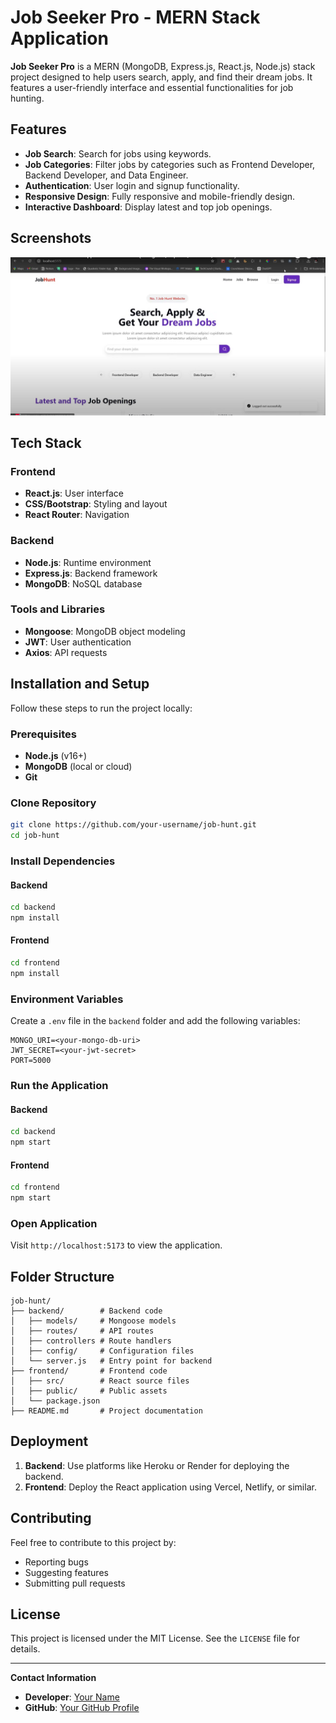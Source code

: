
# Job Seeker Pro - MERN Stack Application

**Job Seeker Pro** is a MERN (MongoDB, Express.js, React.js, Node.js) stack project designed to help users search, apply, and find their dream jobs. It features a user-friendly interface and essential functionalities for job hunting.

## Features

- **Job Search**: Search for jobs using keywords.
- **Job Categories**: Filter jobs by categories such as Frontend Developer, Backend Developer, and Data Engineer.
- **Authentication**: User login and signup functionality.
- **Responsive Design**: Fully responsive and mobile-friendly design.
- **Interactive Dashboard**: Display latest and top job openings.

## Screenshots

<!-- ![Homepage Screenshot](Screenshot 2024-12-02 083544.png) -->
<center> <img src="Screenshot-2024-12-02083544.png"> </center>

## Tech Stack

### Frontend
- **React.js**: User interface
- **CSS/Bootstrap**: Styling and layout
- **React Router**: Navigation

### Backend
- **Node.js**: Runtime environment
- **Express.js**: Backend framework
- **MongoDB**: NoSQL database

### Tools and Libraries
- **Mongoose**: MongoDB object modeling
- **JWT**: User authentication
- **Axios**: API requests

## Installation and Setup

Follow these steps to run the project locally:

### Prerequisites
- **Node.js** (v16+)
- **MongoDB** (local or cloud)
- **Git**

### Clone Repository
```bash
git clone https://github.com/your-username/job-hunt.git
cd job-hunt
```

### Install Dependencies

#### Backend
```bash
cd backend
npm install
```

#### Frontend
```bash
cd frontend
npm install
```

### Environment Variables

Create a `.env` file in the `backend` folder and add the following variables:
```
MONGO_URI=<your-mongo-db-uri>
JWT_SECRET=<your-jwt-secret>
PORT=5000
```

### Run the Application

#### Backend
```bash
cd backend
npm start
```

#### Frontend
```bash
cd frontend
npm start
```

### Open Application

Visit `http://localhost:5173` to view the application.

## Folder Structure

```
job-hunt/
├── backend/        # Backend code
│   ├── models/     # Mongoose models
│   ├── routes/     # API routes
│   ├── controllers # Route handlers
│   ├── config/     # Configuration files
│   └── server.js   # Entry point for backend
├── frontend/       # Frontend code
│   ├── src/        # React source files
│   ├── public/     # Public assets
│   └── package.json
├── README.md       # Project documentation
```

## Deployment

1. **Backend**: Use platforms like Heroku or Render for deploying the backend.
2. **Frontend**: Deploy the React application using Vercel, Netlify, or similar.

## Contributing

Feel free to contribute to this project by:
- Reporting bugs
- Suggesting features
- Submitting pull requests

## License

This project is licensed under the MIT License. See the `LICENSE` file for details.

---

**Contact Information**

- **Developer**: [Your Name](mailto:your-email@example.com)
- **GitHub**: [Your GitHub Profile](https://github.com/your-username)
